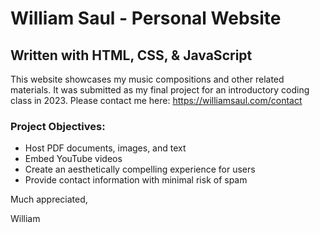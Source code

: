 # William Saul - Personal Website
## Written with HTML, CSS, & JavaScript

This website showcases my music compositions and other related materials. It was submitted as my final project for an introductory coding class in 2023. Please contact me here: https://williamsaul.com/contact

### Project Objectives:
* Host PDF documents, images, and text
* Embed YouTube videos
* Create an aesthetically compelling experience for users
* Provide contact information with minimal risk of spam

Much appreciated,

William